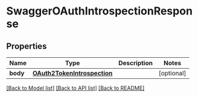 # SwaggerOAuthIntrospectionResponse

## Properties
Name | Type | Description | Notes
------------ | ------------- | ------------- | -------------
**body** | [**OAuth2TokenIntrospection**](OAuth2TokenIntrospection.md) |  | [optional] 

[[Back to Model list]](../README.md#documentation-for-models) [[Back to API list]](../README.md#documentation-for-api-endpoints) [[Back to README]](../README.md)


